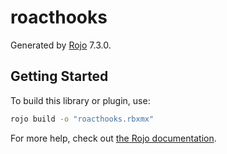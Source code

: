 # roacthooks
Generated by [Rojo](https://github.com/rojo-rbx/rojo) 7.3.0.

## Getting Started
To build this library or plugin, use:

```bash
rojo build -o "roacthooks.rbxmx"
```

For more help, check out [the Rojo documentation](https://rojo.space/docs).